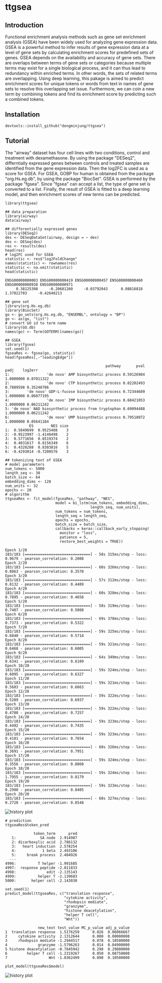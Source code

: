 # ttgsea

## Introduction

Functional enrichment analysis methods such as gene set enrichment analysis (GSEA) have been widely used for analyzing gene expression data. GSEA is a powerful method to infer results of gene expression data at a level of gene sets by calculating enrichment scores for predefined sets of genes. GSEA depends on the availability and accuracy of gene sets. There are overlaps between terms of gene sets or categories because multiple terms may exist for a single biological process, and it can thus lead to redundancy within enriched terms. In other words, the sets of related terms are overlapping. Using deep learning, this pakage is aimed to predict enrichment scores for unique tokens or words from text in names of gene sets to resolve this overlapping set issue. Furthermore, we can coin a new term by combining tokens and find its enrichment score by predicting such a combined tokens.





## Installation

``` 
devtools::install_github("dongminjung/ttgsea")
```





## Tutorial

The "airway" dataset has four cell lines with two conditions, control and treatment with dexamethasone. By using the package "DESeq2", differntially expressed genes  between controls and treated samples are identified from the gene expression data. Then the log2FC is used as a score for GSEA. For GSEA, GOBP for human is obtained from the package "org.Hs.eg.db", by using the package "BiocSet". GSEA is performed by the package "fgsea". Since "fgsea" can accept a list, the type of gene set is converted to a list. Finally, the result of GSEA is fitted to a deep learning model, and then enrichment scores of new terms can be predicted.


```
library(ttgsea)

## data preparation
library(airway)
data(airway)

## differentially expressed genes
library(DESeq2)
des <- DESeqDataSet(airway, design = ~ dex)
des <- DESeq(des)
res <- results(des)
head(res)
# log2FC used for GSEA
statistic <- res$"log2FoldChange"
names(statistic) <- rownames(res)
statistic <- na.omit(statistic)
head(statistic)
```
```
ENSG00000000003 ENSG00000000419 ENSG00000000457 ENSG00000000460 ENSG00000000938 ENSG00000000971 
     0.38125398     -0.20681260     -0.03792043      0.08816818      1.37822703     -0.42640213
```
```
## gene set
library(org.Hs.eg.db)
library(BiocSet)
go <- go_sets(org.Hs.eg.db, "ENSEMBL", ontology = "BP")
go <- as(go, "list")
# convert GO id to term name
library(GO.db)
names(go) <- Term(GOTERM)[names(go)]

## GSEA
library(fgsea)
set.seed(1)
fgseaRes <- fgsea(go, statistic)
head(fgseaRes[,-"leadingEdge"])
```
```
                                              pathway       pval      padj    log2err
1:                 'de novo' AMP biosynthetic process 0.59126984 1.0000000 0.07011322
2:                 'de novo' CTP biosynthetic process 0.02202493 0.7889598 0.35248786
3:        'de novo' GDP-L-fucose biosynthetic process 0.72344689 1.0000000 0.06077195
4:                 'de novo' IMP biosynthetic process 0.68421053 1.0000000 0.06211242
5: 'de novo' NAD biosynthetic process from tryptophan 0.69094488 1.0000000 0.06211242
6:                 'de novo' UMP biosynthetic process 0.79518072 1.0000000 0.05641184
           ES        NES size
1:  0.5849699  0.9525488    3
2: -0.9523997 -1.4140498    2
3:  0.5771656  0.8519374    2
4:  0.4031617  0.8156349    6
5:  0.4328288  0.8303816    5
6: -0.4293014 -0.7200576    3
```
```
## tokenizing text of GSEA
# model parameters
num_tokens <- 5000
length_seq <- 30
batch_size <- 64
embedding_dims <- 128
num_units <- 32
epochs <- 20
# algorithm
ttgseaRes <- fit_model(fgseaRes, "pathway", "NES",
                       model = bi_lstm(num_tokens, embedding_dims,
                                       length_seq, num_units),
                       num_tokens = num_tokens,
                       length_seq = length_seq,
                       epochs = epochs,
                       batch_size = batch_size,
                       callbacks = keras::callback_early_stopping(
                         monitor = "loss",
                         patience = 5,
                         restore_best_weights = TRUE))
```
```
Epoch 1/20
183/183 [==============================] - 58s 315ms/step - loss: 0.9679 - pearson_correlation: 0.2008
Epoch 2/20
183/183 [==============================] - 60s 326ms/step - loss: 0.8863 - pearson_correlation: 0.3570
Epoch 3/20
183/183 [==============================] - 57s 312ms/step - loss: 0.8132 - pearson_correlation: 0.4489
Epoch 4/20
183/183 [==============================] - 60s 328ms/step - loss: 0.7895 - pearson_correlation: 0.4658
Epoch 5/20
183/183 [==============================] - 58s 319ms/step - loss: 0.7487 - pearson_correlation: 0.5088
Epoch 6/20
183/183 [==============================] - 69s 378ms/step - loss: 0.7373 - pearson_correlation: 0.5322
Epoch 7/20
183/183 [==============================] - 59s 325ms/step - loss: 0.6840 - pearson_correlation: 0.5714
Epoch 8/20
183/183 [==============================] - 59s 321ms/step - loss: 0.6468 - pearson_correlation: 0.6005
Epoch 9/20
183/183 [==============================] - 64s 349ms/step - loss: 0.6341 - pearson_correlation: 0.6109
Epoch 10/20
183/183 [==============================] - 59s 324ms/step - loss: 0.6095 - pearson_correlation: 0.6327
Epoch 11/20
183/183 [==============================] - 59s 321ms/step - loss: 0.5603 - pearson_correlation: 0.6663
Epoch 12/20
183/183 [==============================] - 59s 322ms/step - loss: 0.5289 - pearson_correlation: 0.6937
Epoch 13/20
183/183 [==============================] - 59s 322ms/step - loss: 0.4780 - pearson_correlation: 0.7257
Epoch 14/20
183/183 [==============================] - 59s 323ms/step - loss: 0.4492 - pearson_correlation: 0.7435
Epoch 15/20
183/183 [==============================] - 59s 323ms/step - loss: 0.4181 - pearson_correlation: 0.7654
Epoch 16/20
183/183 [==============================] - 60s 326ms/step - loss: 0.3691 - pearson_correlation: 0.7951
Epoch 17/20
183/183 [==============================] - 59s 324ms/step - loss: 0.3556 - pearson_correlation: 0.8060
Epoch 18/20
183/183 [==============================] - 59s 324ms/step - loss: 1.7955 - pearson_correlation: 0.8179
Epoch 19/20
183/183 [==============================] - 59s 323ms/step - loss: 0.2990 - pearson_correlation: 0.8405
Epoch 20/20
183/183 [==============================] - 60s 327ms/step - loss: 0.2720 - pearson_correlation: 0.8548
```

![history plot](docs/history_plot.png)

```
# prediction
ttgseaRes$token_pred
```

```
             token_term      pred
   1:           SA node  2.914987
   2: dicarboxylic acid  2.786132
   3:   heart induction  2.578254
   4:            1 beta  2.493106
   5:     break process  2.484926
  ---                            
4996:          T helper -1.991685
4997:  response peptide -2.011833
4998:              edit -2.135143
4999:          helper T -2.139603
5000:       helper cell -2.143030
```

```
set.seed(1)
predict_model(ttgseaRes, c("translation response",
                           "cytokine activity",
                           "rhodopsin mediate",
                           "granzyme",
                           "histone deacetylation",
                           "helper T cell",
                           "Wnt"))
```

```
               new_text test_value MC_p_value adj_p_value
1  translation response  1.5176259      0.026  0.06066667
2     cytokine activity  2.1312644      0.000  0.00000000
3     rhodopsin mediate -1.2944517      0.078  0.10500000
4              granzyme -1.5796263      0.014  0.04900000
5 histone deacetylation -0.7845942      0.298  0.29800000
6         helper T cell -1.2319267      0.050  0.08750000
7                   Wnt -1.0362499      0.090  0.10500000
```

```
plot_model(ttgseaRes$model)
```

![history plot](docs/model_architecture.png)

